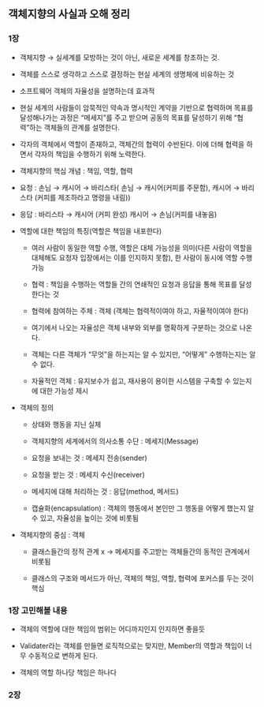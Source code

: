 ## 객체지향의 사실과 오해 정리 

### 1장


- 객체지향 → 실세계를 모방하는 것이 아닌, 새로운 세계를 창조하는 것.

- 객체를 스스로 생각하고 스스로 결정하는 현실 세계의 생명체에 비유하는 것

- 소프트웨어 객체의 자율성을 설명하는데 효과적

- 현실 세계의 사람들이 암묵적인 약속과 명시적인 계약을 기반으로 협력하며 목표를 달성해나가는 과정은 “메세지”를 주고 받으며 공동의 목표를 달성하기 위해 “협력”하는 객체들의 관계를 설명한다.

- 각자의 객체에서 역할이 존재하고, 객체간의 협력이 수반된다. 이에 더해 협력을 하면서 각자의 책임을 수행하기 위해 노력한다.

- 객체지향의 핵심 개념 : 책임, 역할, 협력

- 요청 : 손님 → 캐시어 → 바리스타( 손님 → 캐시어(커피를 주문함), 캐시어 → 바리스타 (커피를 제조하라고 명령을 내림))

- 응답 : 바리스타 → 캐시어 (커피 완성) 캐시어 → 손님(커피를 내놓음)


- 역할에 대한 책임의 특징(역할은 책임을 내포한다)

  - 여러 사람이 동일한 역할 수행, 역할은 대체 가능성을 의미(다른 사람이 역할을 대체해도 요청자 입장에서는 이를 인지하지 못함), 한 사람이 동시에 역할 수행 가능

  - 협력 : 책임을 수행하는 역할들 간의 연쇄적인 요청과 응답을 통해 목표를 달성한다는 것
  
  - 협력에 참여하는 주체 : 객체 (객체는 협력적이여야 하고, 자율적이여야 한다)

  - 여기에서 나오는 자율성은 객체 내부와 외부를 명확하게 구분하는 것으로 나온다.

  - 객체는 다른 객체가 “무엇”을 하는지는 알 수 있지만, “어떻게” 수행하는지는 알 수 없다.

  - 자율적인 객체 : 유지보수가 쉽고, 재사용이 용이한 시스템을 구축할 수 있는지에 대한 가능성 제시

- 객체의 정의

  - 상태와 행동을 지닌 실체

  - 객체지향의 세계에서의 의사소통 수단 : 메세지(Message)

  - 요청을 보내는 것 : 메세지 전송(sender)

  - 요청을 받는 것 : 메세지 수신(receiver)

  - 메세지에 대해 처리하는 것 : 응답(method, 메서드)

  - 캡슐화(encapsulation) : 객체의 행동에서 본인만 그 행동을 어떻게 했는지 알 수 있고, 자율성을 높이는 것에 비롯됨

- 객체지향의 중심 : 객체

  - 클래스들간의 정적 관계 x → 메세지를 주고받는 객체들간의 동적인 관계에서 비롯됨

  - 클래스의 구조와 메서드가 아닌, 객체의 책임, 역할, 협력에 포커스를 두는 것이 핵심

### 1장 고민해볼 내용

- 객체의 역할에 대한 책임의 범위는 어디까지인지 인지하면 좋을듯

- Validater라는 객체를 만들면 로직적으로는 맞지만, Member의 역할과 책임이 너무 수동적으로 변하게 된다.

- 객체의 역할 하나당 책임은 하나다

### 2장 